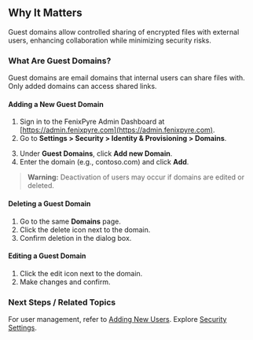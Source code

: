 
## Why It Matters
Guest domains allow controlled sharing of encrypted files with external users, enhancing collaboration while minimizing security risks.

### What Are Guest Domains?
Guest domains are email domains that internal users can share files with. Only added domains can access shared links.

#### Adding a New Guest Domain
1. Sign in to the FenixPyre Admin Dashboard at [https://admin.fenixpyre.com](https://admin.fenixpyre.com).
2. Go to **Settings > Security > Identity & Provisioning > Domains**.

<!-- IMG: ./media/04-admin-guide/domains-page-screenshot.png | Alt: Domains section in Admin Dashboard -->

3. Under **Guest Domains**, click **Add new Domain**.
4. Enter the domain (e.g., contoso.com) and click **Add**.

<!-- IMG: ./media/04-admin-guide/add-domain-screenshot.png | Alt: Add domain form -->

> **Warning:** Deactivation of users may occur if domains are edited or deleted.

#### Deleting a Guest Domain
1. Go to the same **Domains** page.
2. Click the delete icon next to the domain.
3. Confirm deletion in the dialog box.

<!-- IMG: ./media/04-admin-guide/delete-domain-screenshot.png | Alt: Delete domain confirmation -->

#### Editing a Guest Domain
1. Click the edit icon next to the domain.
2. Make changes and confirm.

<!-- IMG: ./media/04-admin-guide/edit-domain-screenshot.png | Alt: Edit domain interface -->

### Next Steps / Related Topics
For user management, refer to [Adding New Users](/04-admin-guide/add-new-user). Explore [Security Settings](/04-admin-guide/security-settings).